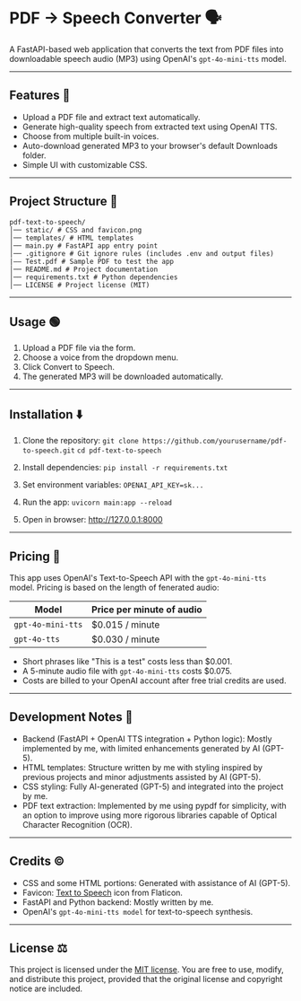 # PDF → Speech Converter 🗣️
A FastAPI-based web application that converts the text from PDF files into downloadable speech audio (MP3) using OpenAI's ```gpt-4o-mini-tts``` model.

---

## Features 📄
- Upload a PDF file and extract text automatically.
- Generate high-quality speech from extracted text using OpenAI TTS.
- Choose from multiple built-in voices.
- Auto-download generated MP3 to your browser's default Downloads folder.
- Simple UI with customizable CSS.

---

## Project Structure 📂
```
pdf-text-to-speech/
│── static/ # CSS and favicon.png
│── templates/ # HTML templates
│── main.py # FastAPI app entry point
│── .gitignore # Git ignore rules (includes .env and output files)
|–– Test.pdf # Sample PDF to test the app
│── README.md # Project documentation
│── requirements.txt # Python dependencies
│── LICENSE # Project license (MIT)
```

---

## Usage 🟢
1. Upload a PDF file via the form.
2. Choose a voice from the dropdown menu.
3. Click Convert to Speech.
4. The generated MP3 will be downloaded automatically.

---

## Installation ⬇️
1. Clone the repository:
   ```git clone https://github.com/yourusername/pdf-to-speech.git```
   ```cd pdf-text-to-speech```

2. Install dependencies:
    ```pip install -r requirements.txt```

3. Set environment variables:
    ```OPENAI_API_KEY=sk...```

3. Run the app:
    ```uvicorn main:app --reload```

4. Open in browser:
    http://127.0.0.1:8000

---

## Pricing 💸
This app uses OpenAI's Text-to-Speech API with the ```gpt-4o-mini-tts``` model. Pricing is based on the length of fenerated audio:

| Model                  | Price per minute of audio |
|------------------------|---------------------------|
| ```gpt-4o-mini-tts```  | $0.015 / minute           |
| ```gpt-4o-tts```       | $0.030 / minute           |

- Short phrases like "This is a test" costs less than $0.001.
- A 5-minute audio file with ```gpt-4o-mini-tts``` costs $0.075.
- Costs are billed to your OpenAI account after free trial credits are used.

---

## Development Notes 📝
- Backend (FastAPI + OpenAI TTS integration + Python logic): Mostly implemented by me, with limited enhancements generated by AI (GPT-5).
- HTML templates: Structure written by me with styling inspired by previous projects and minor adjustments assisted by AI (GPT-5).
- CSS styling: Fully AI-generated (GPT-5) and integrated into the project by me.
- PDF text extraction: Implemented by me using pypdf for simplicity, with an option to improve using more rigorous libraries capable of Optical Character Recognition (OCR).

---

## Credits ©
- CSS and some HTML portions: Generated with assistance of AI (GPT-5).
- Favicon: [Text to Speech](https://www.flaticon.com/free-icon/text-to-speech_7276123) icon from Flaticon.
- FastAPI and Python backend: Mostly written by me.
- OpenAI's ```gpt-4o-mini-tts model``` for text-to-speech synthesis.

---

## License ⚖️
This project is licensed under the [MIT license](LICENSE). You are free to use, modify, and distribute this project,
provided that the original license and copyright notice are included.
